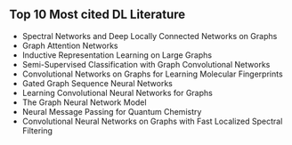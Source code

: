 <h2>Top 10 Most cited DL Literature </h2>


<ul>

                             

 <li><a target="_blank" href="https://github.com/manjunath5496/Top-10-Most-cited-DL-Literature/blob/master/dl(1).pdf" style="text-decoration:none;">Spectral Networks and Deep Locally Connected Networks on Graphs</a></li>

 <li><a target="_blank" href="https://github.com/manjunath5496/Top-10-Most-cited-DL-Literature/blob/master/dl(2).pdf" style="text-decoration:none;">Graph Attention Networks</a></li>

<li><a target="_blank" href="https://github.com/manjunath5496/Top-10-Most-cited-DL-Literature/blob/master/dl(3).pdf" style="text-decoration:none;">Inductive Representation Learning on Large Graphs</a></li>
 <li><a target="_blank" href="https://github.com/manjunath5496/Top-10-Most-cited-DL-Literature/blob/master/dl(4).pdf" style="text-decoration:none;">Semi-Supervised Classification with Graph Convolutional Networks</a></li>                              
<li><a target="_blank" href="https://github.com/manjunath5496/Top-10-Most-cited-DL-Literature/blob/master/dl(5).pdf" style="text-decoration:none;">Convolutional Networks on Graphs for Learning Molecular Fingerprints</a></li>
<li><a target="_blank" href="https://github.com/manjunath5496/Top-10-Most-cited-DL-Literature/blob/master/dl(6).pdf" style="text-decoration:none;">Gated Graph Sequence Neural Networks</a></li>
 <li><a target="_blank" href="https://github.com/manjunath5496/Top-10-Most-cited-DL-Literature/blob/master/dl(7).pdf" style="text-decoration:none;">Learning Convolutional Neural Networks for Graphs</a></li>

 <li><a target="_blank" href="https://github.com/manjunath5496/Top-10-Most-cited-DL-Literature/blob/master/dl(8).pdf" style="text-decoration:none;"> The Graph Neural Network Model </a></li>
   <li><a target="_blank" href="https://github.com/manjunath5496/Top-10-Most-cited-DL-Literature/blob/master/dl(9).pdf" style="text-decoration:none;">Neural Message Passing for Quantum Chemistry</a></li>
  
   
 <li><a target="_blank" href="https://github.com/manjunath5496/Top-10-Most-cited-DL-Literature/blob/master/dl(10).pdf" style="text-decoration:none;">Convolutional Neural Networks on Graphs with Fast Localized Spectral Filtering </a></li>                              
</ul>
